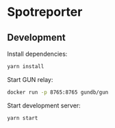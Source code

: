 # Spotreporter

## Development

Install dependencies:

```sh
yarn install
```

Start GUN relay:
```sh
docker run -p 8765:8765 gundb/gun
```

Start development server:

```sh
yarn start
```

